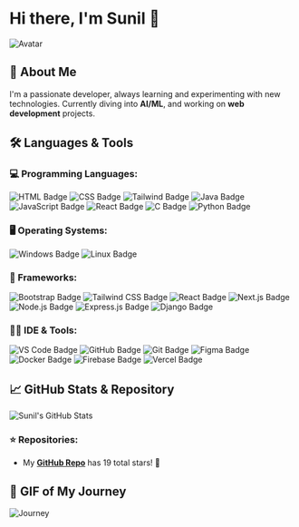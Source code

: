 # Hi there, I'm Sunil 👋

![Avatar](https://your-avatar-image-url)  

## 🚀 About Me

I'm a passionate developer, always learning and experimenting with new technologies. Currently diving into **AI/ML**, and working on **web development** projects.

## 🛠️ Languages & Tools

### 💻 Programming Languages:
 ![HTML Badge](https://img.shields.io/badge/-HTML-E34F26?style=flat-square&logo=html5&logoColor=white)
![CSS Badge](https://img.shields.io/badge/-CSS-1572B6?style=flat-square&logo=css3&logoColor=white)
 ![Tailwind Badge](https://img.shields.io/badge/-Tailwind%20CSS-06B6D4?style=flat-square&logo=tailwindcss&logoColor=white)
 ![Java Badge](https://img.shields.io/badge/-Java-007396?style=flat-square&logo=java&logoColor=white)
 ![JavaScript Badge](https://img.shields.io/badge/-JavaScript-F7DF1E?style=flat-square&logo=javascript&logoColor=black)
![React Badge](https://img.shields.io/badge/-React-61DAFB?style=flat-square&logo=react&logoColor=black)
![C Badge](https://img.shields.io/badge/-C-A8B9CC?style=flat-square&logo=c&logoColor=black)
 ![Python Badge](https://img.shields.io/badge/-Python-3776AB?style=flat-square&logo=python&logoColor=white)

### 🖥️ Operating Systems:
 ![Windows Badge](https://img.shields.io/badge/-Windows-0078D6?style=flat-square&logo=windows&logoColor=white)
![Linux Badge](https://img.shields.io/badge/-Linux-FCC624?style=flat-square&logo=linux&logoColor=black)

### 🧱 Frameworks:
![Bootstrap Badge](https://img.shields.io/badge/-Bootstrap-7952B3?style=flat-square&logo=bootstrap&logoColor=white)
![Tailwind CSS Badge](https://img.shields.io/badge/-Tailwind%20CSS-06B6D4?style=flat-square&logo=tailwindcss&logoColor=white)
![React Badge](https://img.shields.io/badge/-React-61DAFB?style=flat-square&logo=react&logoColor=black)
![Next.js Badge](https://img.shields.io/badge/-Next.js-000000?style=flat-square&logo=nextdotjs&logoColor=white)
![Node.js Badge](https://img.shields.io/badge/-Node.js-339933?style=flat-square&logo=nodedotjs&logoColor=white)
![Express.js Badge](https://img.shields.io/badge/-Express.js-000000?style=flat-square&logo=express&logoColor=white)
![Django Badge](https://img.shields.io/badge/-Django-092E20?style=flat-square&logo=django&logoColor=white)

### 🧑‍💻 IDE & Tools:
 ![VS Code Badge](https://img.shields.io/badge/-VS%20Code-007ACC?style=flat-square&logo=visualstudiocode&logoColor=white)
 ![GitHub Badge](https://img.shields.io/badge/-GitHub-181717?style=flat-square&logo=github&logoColor=white)
 ![Git Badge](https://img.shields.io/badge/-Git-F05032?style=flat-square&logo=git&logoColor=white)
![Figma Badge](https://img.shields.io/badge/-Figma-F24E1E?style=flat-square&logo=figma&logoColor=white)
![Docker Badge](https://img.shields.io/badge/-Docker-2496ED?style=flat-square&logo=docker&logoColor=white)
![Firebase Badge](https://img.shields.io/badge/-Firebase-FFCA28?style=flat-square&logo=firebase&logoColor=black)
![Vercel Badge](https://img.shields.io/badge/-Vercel-000000?style=flat-square&logo=vercel&logoColor=white)



## 📈 GitHub Stats & Repository

![Sunil's GitHub Stats](https://github-readme-stats.vercel.app/api?username=EDITH96929&show_icons=true&theme=radical)

### ⭐️ Repositories:
- My **[GitHub Repo](https://github.com/EDITH96929)** has 19 total stars! 🌟

## 🎯 GIF of My Journey
![Journey](https://media.giphy.com/media/your-gif-url.gif)  <!-- Replace with a relevant GIF URL -->
